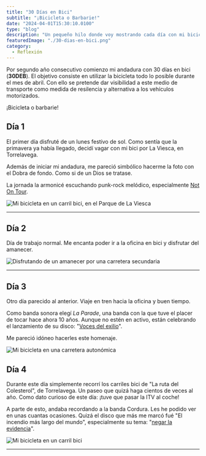```yaml
---
title: "30 Días en Bici"
subtitle: "¡Bicicleta o Barbarie!"
date: "2024-04-01T15:30:10.0100"
type: "blog"
description: "Un pequeño hilo donde voy mostrando cada día con mi bicicleta en abril"
featuredImage: "./30-dias-en-bici.png"
category:
  - Reflexión
---
```


Por segundo año consecutivo comienzo mi andadura con 30 días en bici (**30DEB**). El objetivo consiste en utilizar la bicicleta todo lo posible durante el mes de abril. Con ello se pretende dar visibilidad a este medio de transporte como medida de resilencia y alternativa a los vehículos motorizados.

¡Bicicleta o barbarie!

## Día 1

El primer día disfruté de un lunes festivo de sol. Como sentía que la primavera ya había llegado, decidí vagar con mi bici por La Viesca, en Torrelavega.

Además de iniciar mi andadura, me pareció simbólico hacerme la foto con el Dobra de fondo. Como si de un Dios se tratase.

La jornada la armonicé escuchando punk-rock melódico, especialmente [Not On Tour](https://notontour.bandcamp.com/track/daddy).

![Mi bicicleta en un carril bici, en el Parque de La Viesca](./30DEB-01.jpeg)

---

## Día 2

Día de trabajo normal. Me encanta poder ir a la oficina en bici y disfrutar del amanecer.

![Disfrutando de un amanecer por una carretera secundaria](./30DEB-02.jpeg)

---

## Día 3

Otro día parecido al anterior. Viaje en tren hacia la oficina y buen tiempo.

Como banda sonora elegí _La Parade_, una banda con la que tuve el placer de tocar hace ahora 10 años. Aunque no estén en activo, están celebrando el lanzamiento de su disco: "[Voces del exilio](https://laparademusic.bandcamp.com/track/nuevos-dolos)".

Me pareció idóneo hacerles este homenaje.

![Mi bicicleta en una carretera autonómica](./30DEB-03.jpeg)

## Día 4

Durante este día simplemente recorrí los carriles bici de "La ruta del Colesterol", de Torrelavega. Un paseo que quizá haga cientos de veces al año. Como dato curioso de este día: ¡tuve que pasar la ITV al coche!

A parte de esto, andaba recordando a la banda Cordura. Les he podido ver en unas cuantas ocasiones. Quizá el disco que más me marcó fué "El incendio más largo del mundo", especialmente su tema: "[negar la evidencia](https://cordura.bandcamp.com/track/negar-la-evidencia)".

![Mi bicicleta en un carril bici](./30DEB-04.jpeg)

---
